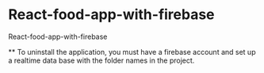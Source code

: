 # React-food-app-with-firebase
React-food-app-with-firebase

** To uninstall the application, you must have a firebase account and
    set up a realtime data base with the folder names in the project.
